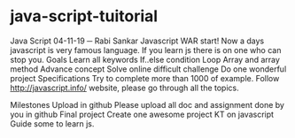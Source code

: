 # java-script-tuitorial

 

Java Script
04-11-19
─
Rabi Sankar
Javascript WAR start!
Now a days javascript is very famous language. If you learn js there is on one who can stop you. 
Goals
Learn all keywords
If..else condition
Loop 
Array and array method
Advance concept
Solve online difficult challenge
Do one wonderful project
Specifications
Try to complete more than 1000 of example. Follow http://javascript.info/ website, please go through all the topics.

Milestones
Upload in github
Please upload all doc and assignment done by you in github
Final project
Create one awesome project
KT on javascript
Guide some to learn js.
